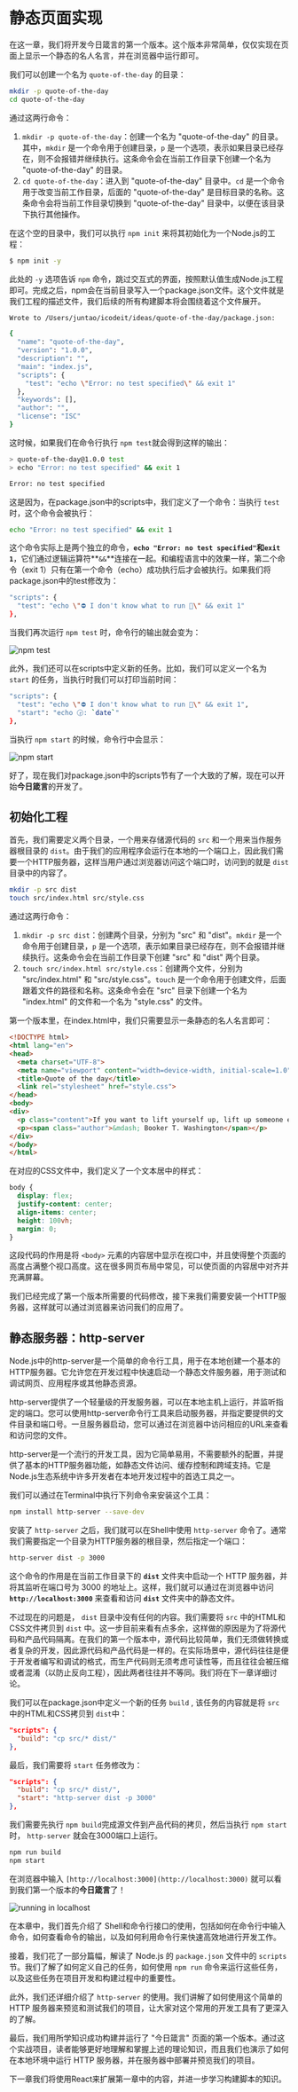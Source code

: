 # 静态页面实现

在这一章，我们将开发今日箴言的第一个版本。这个版本非常简单，仅仅实现在页面上显示一个静态的名人名言，并在浏览器中运行即可。

我们可以创建一个名为 `quote-of-the-day` 的目录：

```bash
mkdir -p quote-of-the-day
cd quote-of-the-day
```

通过这两行命令：

1. `mkdir -p quote-of-the-day`：创建一个名为 "quote-of-the-day" 的目录。其中，`mkdir` 是一个命令用于创建目录，`p` 是一个选项，表示如果目录已经存在，则不会报错并继续执行。这条命令会在当前工作目录下创建一个名为 "quote-of-the-day" 的目录。
2. `cd quote-of-the-day`：进入到 "quote-of-the-day" 目录中。`cd` 是一个命令用于改变当前工作目录，后面的 "quote-of-the-day" 是目标目录的名称。这条命令会将当前工作目录切换到 "quote-of-the-day" 目录中，以便在该目录下执行其他操作。

在这个空的目录中，我们可以执行 `npm init` 来将其初始化为一个Node.js的工程：

```bash
$ npm init -y
```

此处的 `-y` 选项告诉 `npm` 命令，跳过交互式的界面，按照默认值生成Node.js工程即可。完成之后，npm会在当前目录写入一个package.json文件。这个文件就是我们工程的描述文件，我们后续的所有构建脚本将会围绕着这个文件展开。

```bash
Wrote to /Users/juntao/icodeit/ideas/quote-of-the-day/package.json:

{
  "name": "quote-of-the-day",
  "version": "1.0.0",
  "description": "",
  "main": "index.js",
  "scripts": {
    "test": "echo \"Error: no test specified\" && exit 1"
  },
  "keywords": [],
  "author": "",
  "license": "ISC"
}
```

这时候，如果我们在命令行执行 `npm test`就会得到这样的输出：

```bash
> quote-of-the-day@1.0.0 test
> echo "Error: no test specified" && exit 1

Error: no test specified
```

这是因为，在package.json中的scripts中，我们定义了一个命令：当执行 `test`时，这个命令会被执行：

```bash
echo "Error: no test specified" && exit 1
```

这个命令实际上是两个独立的命令，**`echo "Error: no test specified"`**和**`exit 1`**，它们通过逻辑运算符**`&&`**连接在一起。和编程语言中的效果一样，第二个命令（exit 1）只有在第一个命令（echo）成功执行后才会被执行。如果我们将package.json中的test修改为：

```bash
"scripts": {
  "test": "echo \"⛔️ I don't know what to run 🤷\" && exit 1"
},
```

当我们再次运行 `npm test` 时，命令行的输出就会变为：

![npm test](ch3/npm-test.png)

此外，我们还可以在scripts中定义新的任务。比如，我们可以定义一个名为 `start` 的任务，当执行时我们可以打印当前时间：

```bash
"scripts": {
  "test": "echo \"⛔️ I don't know what to run 🤷\" && exit 1",
  "start": "echo 🕞: `date`"
},
```

当执行 `npm start` 的时候，命令行中会显示：

![npm start](ch3/npm-start.png)

好了，现在我们对package.json中的scripts节有了一个大致的了解，现在可以开始**今日箴言**的开发了。

## 初始化工程

首先，我们需要定义两个目录，一个用来存储源代码的 `src` 和一个用来当作服务器根目录的 `dist`。由于我们的应用程序会运行在本地的一个端口上，因此我们需要一个HTTP服务器，这样当用户通过浏览器访问这个端口时，访问到的就是 `dist` 目录中的内容了。

```bash
mkdir -p src dist
touch src/index.html src/style.css
```

通过这两行命令：

1. `mkdir -p src dist`：创建两个目录，分别为 "src" 和 "dist"。`mkdir` 是一个命令用于创建目录，`p` 是一个选项，表示如果目录已经存在，则不会报错并继续执行。这条命令会在当前工作目录下创建 "src" 和 "dist" 两个目录。
2. `touch src/index.html src/style.css`：创建两个文件，分别为 "src/index.html" 和 "src/style.css"。`touch` 是一个命令用于创建文件，后面跟着文件的路径和名称。这条命令会在 "src" 目录下创建一个名为 "index.html" 的文件和一个名为 "style.css" 的文件。

第一个版本里，在index.html中，我们只需要显示一条静态的名人名言即可：

```html
<!DOCTYPE html>
<html lang="en">
<head>
  <meta charset="UTF-8">
  <meta name="viewport" content="width=device-width, initial-scale=1.0">
  <title>Quote of the day</title>
  <link rel="stylesheet" href="style.css">
</head>
<body>
<div>
  <p class="content">If you want to lift yourself up, lift up someone else.</p>
  <p><span class="author">&mdash; Booker T. Washington</span></p>
</div>
</body>
</html>
```

在对应的CSS文件中，我们定义了一个文本居中的样式：

```css
body {
  display: flex;
  justify-content: center;
  align-items: center;
  height: 100vh;
  margin: 0;
}
```

这段代码的作用是将 `<body>` 元素的内容居中显示在视口中，并且使得整个页面的高度占满整个视口高度。这在很多网页布局中常见，可以使页面的内容居中对齐并充满屏幕。

我们已经完成了第一个版本所需要的代码修改，接下来我们需要安装一个HTTP服务器，这样就可以通过浏览器来访问我们的应用了。

## 静态服务器：http-server

Node.js中的http-server是一个简单的命令行工具，用于在本地创建一个基本的HTTP服务器。它允许您在开发过程中快速启动一个静态文件服务器，用于测试和调试网页、应用程序或其他静态资源。

http-server提供了一个轻量级的开发服务器，可以在本地主机上运行，并监听指定的端口。您可以使用http-server命令行工具来启动服务器，并指定要提供的文件目录和端口号。一旦服务器启动，您可以通过在浏览器中访问相应的URL来查看和访问您的文件。

http-server是一个流行的开发工具，因为它简单易用，不需要额外的配置，并提供了基本的HTTP服务器功能，如静态文件访问、缓存控制和跨域支持。它是Node.js生态系统中许多开发者在本地开发过程中的首选工具之一。

我们可以通过在Terminal中执行下列命令来安装这个工具：

```sh
npm install http-server --save-dev
```

安装了 `http-server` 之后，我们就可以在Shell中使用 `http-server` 命令了。通常我们需要指定一个目录为HTTP服务器的根目录，然后指定一个端口：

```sh
http-server dist -p 3000
```

这个命令的作用是在当前工作目录下的 **`dist`** 文件夹中启动一个 HTTP 服务器，并将其监听在端口号为 3000 的地址上。这样，我们就可以通过在浏览器中访问 **`http://localhost:3000`** 来查看和访问 **`dist`** 文件夹中的静态文件。

不过现在的问题是， `dist` 目录中没有任何的内容。我们需要将 `src` 中的HTML和CSS文件拷贝到 `dist` 中。这一步目前来看有点多余，这样做的原因是为了将源代码和产品代码隔离。在我们的第一个版本中，源代码比较简单，我们无须做转换或者复杂的开发，因此源代码和产品代码是一样的。在实际场景中，源代码往往是便于开发者编写和调试的格式，而生产代码则无须考虑可读性等，而且往往会被压缩或者混淆（以防止反向工程），因此两者往往并不等同。我们将在下一章详细讨论。

我们可以在package.json中定义一个新的任务 `build` , 该任务的内容就是将 `src` 中的HTML和CSS拷贝到 `dist`中：

```json
"scripts": {
  "build": "cp src/* dist/"
},
```

最后，我们需要将 `start` 任务修改为：

```json
"scripts": {
  "build": "cp src/* dist/",
  "start": "http-server dist -p 3000"
},
```

我们需要先执行 `npm build`完成源文件到产品代码的拷贝，然后当执行 `npm start`时， `http-server` 就会在3000端口上运行。

```sh
npm run build
npm start
```

在浏览器中输入 `[http://localhost:3000](http://localhost:3000)` 就可以看到我们第一个版本的**今日箴言**了！

![running in localhost](ch3/localhost.png)

在本章中，我们首先介绍了 Shell和命令行接口的使用，包括如何在命令行中输入命令，如何查看命令的输出，以及如何利用命令行来快速高效地进行开发工作。

接着，我们花了一部分篇幅，解读了 Node.js 的 `package.json` 文件中的 `scripts` 节。我们了解了如何定义自己的任务，如何使用 `npm run` 命令来运行这些任务，以及这些任务在项目开发和构建过程中的重要性。

此外，我们还详细介绍了 `http-server` 的使用。我们讲解了如何使用这个简单的 HTTP 服务器来预览和测试我们的项目，让大家对这个常用的开发工具有了更深入的了解。

最后，我们用所学知识成功构建并运行了 "今日箴言" 页面的第一个版本。通过这个实战项目，读者能够更好地理解和掌握上述的理论知识，而且我们也演示了如何在本地环境中运行 HTTP 服务器，并在服务器中部署并预览我们的项目。

下一章我们将使用React来扩展第一章中的内容，并进一步学习构建脚本的知识。